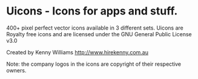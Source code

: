 # Uicons - Icons for apps and stuff.
400+ pixel perfect vector icons available in 3 different sets. Uicons are Royalty free icons and are licensed under the GNU General Public License v3.0

Created by Kenny Williams
http://www.hirekenny.com.au

Note: the company logos in the icons are copyright of their respective owners.
